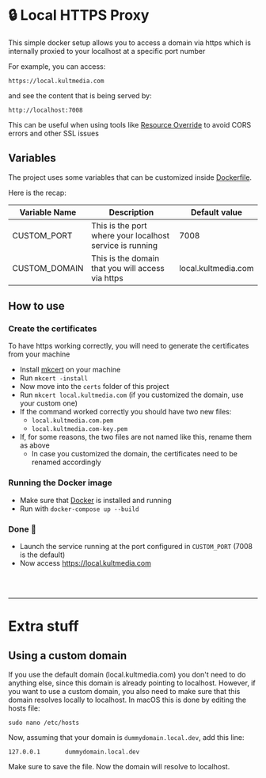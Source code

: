 # 🔒 Local HTTPS Proxy

This simple docker setup allows you to access a domain via https which is internally proxied to your localhost at a specific port number

For example, you can access:

```
https://local.kultmedia.com
```

and see the content that is being served by:

```
http://localhost:7008
```

This can be useful when using tools like [Resource Override](https://chromewebstore.google.com/detail/resource-override/pkoacgokdfckfpndoffpifphamojphii) to avoid CORS errors and other SSL issues


## Variables

The project uses some variables that can be customized inside [Dockerfile](Dockerfile).

Here is the recap:

| Variable Name | Description                                              | Default value       |
|---------------|----------------------------------------------------------|---------------------|
| CUSTOM_PORT   | This is the port where your localhost service is running | 7008                |
| CUSTOM_DOMAIN | This is the domain that you will access via https        | local.kultmedia.com |



## How to use

### Create the certificates
To have https working correctly, you will need to generate the certificates from your machine

- Install [mkcert](https://github.com/FiloSottile/mkcert) on your machine
- Run `mkcert -install`
- Now move into the `certs` folder of this project
- Run `mkcert local.kultmedia.com` (if you customized the domain, use your custom one)
- If the command worked correctly you should have two new files:
   - `local.kultmedia.com.pem`
   - `local.kultmedia.com-key.pem` 
- If, for some reasons, the two files are not named like this, rename them as above
  - In case you customized the domain, the certificates need to be renamed accordingly


### Running the Docker image
- Make sure that [Docker](https://www.docker.com/) is installed and running
- Run with `docker-compose up --build`


### Done 🎉
- Launch the service running at the port configured in `CUSTOM_PORT` (7008 is the default)
- Now access https://local.kultmedia.com


<br /><br />

---

# Extra stuff

## Using a custom domain
If you use the default domain (local.kultmedia.com) you don't need to do anything else, since this domain is already pointing to localhost. However, if you want to use a custom domain, you also need to make sure that this domain resolves locally to localhost.
In macOS this is done by editing the hosts file:

```
sudo nano /etc/hosts
```
 
 Now, assuming that your domain is `dummydomain.local.dev`, add this line:

 ```
 127.0.0.1       dummydomain.local.dev
 ```

 Make sure to save the file. Now the domain will resolve to localhost.